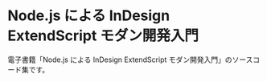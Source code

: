 
# Node.js による InDesign ExtendScript モダン開発入門

電子書籍「Node.js による InDesign ExtendScript モダン開発入門」のソースコード集です。


